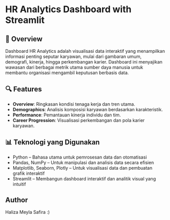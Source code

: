 # HR Analytics Dashboard with Streamlit
## 📌 Overview
Dashboard HR Analytics adalah visualisasi data interaktif yang menampilkan informasi penting seputar karyawan, mulai dari gambaran umum, demografi, kinerja, hingga perkembangan karier. Dashboard ini menyajikan wawasan dari berbagai metrik utama sumber daya manusia untuk membantu organisasi mengambil keputusan berbasis data.

## 🔍 Features
- **Overview**: Ringkasan kondisi tenaga kerja dan tren utama.
- **Demographics**: Analisis komposisi karyawan berdasarkan karakteristik.
- **Performance**: Pemantauan kinerja individu dan tim.
- **Career Progression**: Visualisasi perkembangan dan pola karier karyawan.

## 📊 Teknologi yang Digunakan
- Python – Bahasa utama untuk pemrosesan data dan otomatisasi
- Pandas, NumPy – Untuk manipulasi dan analisis data secara efisien
- Matplotlib, Seaborn, Plotly – Untuk visualisasi data dan pembuatan grafik interaktif
- Streamlit – Membangun dashboard interaktif dan analitik visual yang intuitif

## Author
Haliza Meyla Safira :)
